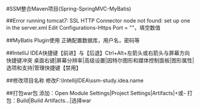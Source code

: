 #SSM整合Maven项目(Spring-SpringMVC-MyBatis)

##Error running tomcat7: SSL HTTP Connector node not found: set up one in the server.xml
Edit Configurations-Https Port = ""，填空数值

##MyBatis Plugin使用
正确配置数据库，用户名，密码等

##IntelliJ IDEA快捷键【前进】与【后退】Ctrl+Alt+左箭头或右箭头与屏幕方向快捷键冲突
桌面右键|屏幕分辨率|高级设置|因特尔图形和媒体控制面板|图形属性|选项和支持|管理快捷键【禁用】

##修改项目名称
修改F:\IntellijIDEA\ssm-study\.idea\.name

##打包war包
添加：Open Module Settings|Project Settings|Artifacts|+或-
打包：Build|Build Artifacts...|选择war
